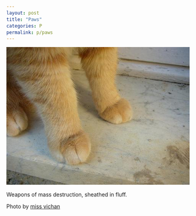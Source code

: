```yaml
---
layout: post
title: "Paws"
categories: P
permalink: p/paws
---
```


<img src="/images/p/paws.jpg">

Weapons of mass destruction, sheathed in fluff.

Photo by <a href="http://www.flickr.com/photos/missvichan/142630617/">miss vichan</a>